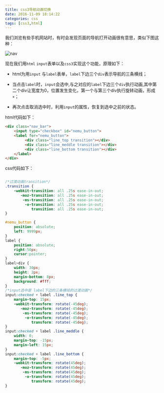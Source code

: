 ```yaml
---
title: css3导航动画切换
date: 2016-11-09 18:14:22
categories: css
tags: [css3,html]
---
```


我们浏览有些手机网站时，有时会发现页面的导航打开动画很有意思，类似下图这种：

![nav](http://littlombie.github.io/images/nav.gif)

现在我们用`html` `input`表单以及`css3`实现这个功能，原理如下：

* html为用`input` 与`label`表单，`label`下边三个`div`表示导航的三条横线；

* 当点击`label`时，`input`会选中,与之对应的`label`下边三个`div`执行动画,其中第二个div让宽度为0，位置发生变化，第一个与第三个div执行旋转动画，形成`×`；

* 再次点击取消选中时，利用`input`的属性，恢复到选中之前的状态。

html代码如下：

<!-- more -->

```html
<div class="nav_bar">
    <input type="checkbox" id="nemu_button">
    <label for="nemu_button">
         <div class="line_top transition"></div>
         <div class="line_meddle transition"></div>
         <div class="line_bottom transition"></div>
    </label>
</div>
```

css代码如下：

```css

/*过渡动画transition*/
.transition {
	-webkit-transition: all .25s ease-in-out;
	   -moz-transition: all .25s ease-in-out;
	    -ms-transition: all .25s ease-in-out;
	     -o-transition: all .25s ease-in-out;
	        transition: all .25s ease-in-out;
}

#nemu_button {
    position: absolute;
    left: 9999px;
}
label {
	position: absolute;
	right:50px;
	cursor:pointer;
}
label>div {
	width: 30px;
	height: 2px;
	margin-bottom: 8px;
	background: #fff;
}
/*input选中是 label下边的三条横线的过渡动画*/
input:checked + label .line_top {
	margin-top: 15px;
	-webkit-transform: rotate(-45deg);
	   -moz-transform: rotate(-45deg);
	    -ms-transform: rotate(-45deg);
	     -o-transform: rotate(-45deg);
	        transform: rotate(-45deg);
}
input:checked + label .line_meddle {
	width: 0;
	margin-top: -15px;
	margin-left: 15px;
}
input:checked + label .line_bottom {
	margin-top: -5px;
	-webkit-transform: rotate(45deg);
	   -moz-transform: rotate(45deg);
	    -ms-transform: rotate(45deg);
	     -o-transform: rotate(45deg);
	        transform: rotate(45deg);
}
```
